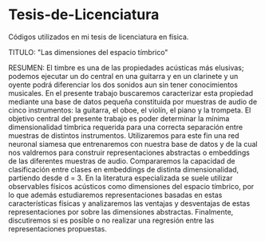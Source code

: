 # Tesis-de-Licenciatura

Códigos utilizados en mi tesis de licenciatura en física. 

TITULO: "Las dimensiones del espacio tímbrico"

RESUMEN: El timbre es una de las propiedades acústicas más elusivas; podemos ejecutar un do central en una guitarra y en un clarinete y un oyente podrá diferenciar los dos sonidos aun sin tener conocimientos musicales. En el presente trabajo buscaremos caracterizar esta propiedad mediante una base de datos pequeña constituida por muestras de audio de cinco instrumentos: la guitarra, el oboe, el violı́n, el piano y la trompeta. El objetivo central del presente trabajo es poder determinar la mı́nima dimensionalidad tı́mbrica requerida para una correcta separación entre muestras de distintos instrumentos. Utilizaremos para este fin una red neuronal siamesa que entrenaremos con nuestra base de datos y de la cual nos valdremos para construir representaciones abstractas o embeddings de las diferentes muestras de audio. Compararemos la capacidad de clasificación entre clases en embeddings de distinta dimensionalidad, partiendo desde d = 3. En la literatura especializada se suele utilizar observables fı́sicos acústicos como dimensiones del espacio tı́mbrico, por lo que además estudiaremos representaciones basadas en estas caracterı́sticas fı́sicas y analizaremos las ventajas y desventajas de estas representaciones por sobre las dimensiones abstractas. Finalmente, discutiremos si es posible o no realizar una regresión entre las representaciones propuestas.
